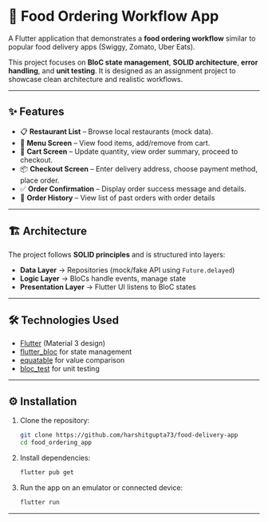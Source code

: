 # 🍔 Food Ordering Workflow App

A Flutter application that demonstrates a **food ordering workflow** similar to popular food delivery apps (Swiggy, Zomato, Uber Eats).

This project focuses on **BloC state management**, **SOLID architecture**, **error handling**, and **unit testing**. It is designed as an assignment project to showcase clean architecture and realistic workflows.

---

## ✨ Features

* 📋 **Restaurant List** – Browse local restaurants (mock data).
* 🍕 **Menu Screen** – View food items, add/remove from cart.
* 🛒 **Cart Screen** – Update quantity, view order summary, proceed to checkout.
* 📦 **Checkout Screen** – Enter delivery address, choose payment method, place order.
* ✅ **Order Confirmation** – Display order success message and details.
* 📜 **Order History** – View list of past orders with order details

---

## 🏗️ Architecture

The project follows **SOLID principles** and is structured into layers:

* **Data Layer** → Repositories (mock/fake API using `Future.delayed`)
* **Logic Layer** → BloCs handle events, manage state
* **Presentation Layer** → Flutter UI listens to BloC states

---

## 🛠️ Technologies Used

* [Flutter](https://flutter.dev/) (Material 3 design)
* [flutter_bloc](https://pub.dev/packages/flutter_bloc) for state management
* [equatable](https://pub.dev/packages/equatable) for value comparison
* [bloc_test](https://pub.dev/packages/bloc_test) for unit testing

---

## ⚙️ Installation

1. Clone the repository:

   ```bash
   git clone https://github.com/harshitgupta73/food-delivery-app
   cd food_ordering_app
   ```

2. Install dependencies:

   ```bash
   flutter pub get
   ```

3. Run the app on an emulator or connected device:

   ```bash
   flutter run
   ```
---

